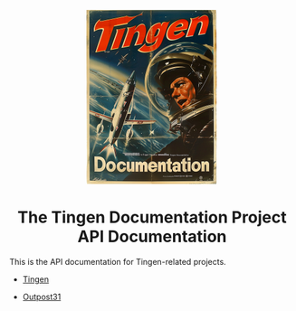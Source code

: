 <!-- u240925 -->

<div align="center">

  ![logo](../.github/Images/Logos/TingenDocumentation-232x308.png)

  <h1>
    The Tingen Documentation Project<br>
    API Documentation
  </h1>

</div>

This is the API documentation for Tingen-related projects.

* [Tingen](https://spectrum-health-systems.github.io/Tingen-Documentation/API/Tingen/index.html)

* [Outpost31](https://spectrum-health-systems.github.io/Tingen-Documentation/API/Outpost31/index.html)

<!--
API documentation for the following should be added:

- Tingen DevDeploy

-->